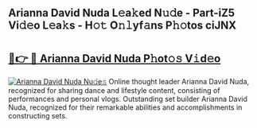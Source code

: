 ## Arianna David Nuda L𝚎a𝚔ed N𝚞𝚍e - Part-iZ5 Vi𝚍𝚎o L𝚎a𝚔s - H𝚘𝚝 O𝚗𝚕yf𝚊ns P𝚑𝚘tos ciJNX

# <h2><a href="http://kf48p03.oniu.top/?m=Arianna+David+Nuda">🔗👉 🔴 Arianna David Nuda P𝚑ot𝚘𝚜 V𝚒d𝚎o</a></h2>

[![Arianna David Nuda Nu𝚍e𝚜](https://i.imgur.com/0qMVB7G.gif)](http://kf48p03.oniu.top/?m=Arianna+David+Nuda)
Online thought leader Arianna David Nuda, recognized for sharing dance and lifestyle content, consisting of performances and personal vlogs. Outstanding set builder Arianna David Nuda, recognized for their remarkable abilities and accomplishments in constructing sets.  
